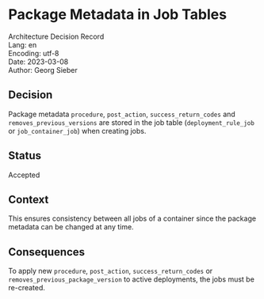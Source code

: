 # Package Metadata in Job Tables
Architecture Decision Record  
Lang: en  
Encoding: utf-8  
Date: 2023-03-08  
Author: Georg Sieber

## Decision
Package metadata `procedure`, `post_action`, `success_return_codes` and `removes_previous_versions` are stored in the job table (`deployment_rule_job` or `job_container_job`) when creating jobs.

## Status
Accepted

## Context
This ensures consistency between all jobs of a container since the package metadata can be changed at any time.

## Consequences
To apply new `procedure`, `post_action`, `success_return_codes` or `removes_previous_package_version` to active deployments, the jobs must be re-created.
